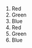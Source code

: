 <ol>
<li>Red</li>

<li>Green</li>

<li>Blue</li>

<li>Red</li>

<li>Green</li>

<li>Blue</li>
</ol>
